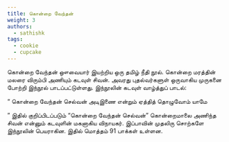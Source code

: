 ```yaml
---
title: கொன்றை வேந்தன்
weight: 3
authors:
  - sathishk
tags:
  - cookie
  - cupcake
---
```

கொன்றை வேந்தன் ஔவையார் இயற்றிய ஒரு தமிழ் நீதி நூல். கொன்றை மரத்தின் மலரை விரும்பி அணியும் கடவுள் சிவன். அவரது புதல்வர்களுள் ஒருவாகிய முருகனை போற்றி இந்நூல் பாடப்பட்டுள்ளது. இந்நூலின் கடவுள் வாழ்த்துப் பாடல்:

“	கொன்றை வேந்தன் செல்வன் அடிஇணை
என்றும் ஏத்தித் தொழுவோம் யாமே

”
இதில் குறிப்பிடப்படும் “கொன்றை வேந்தன் செல்வன்” கொன்றைமாலை அணிந்த சிவன் என்னும் கடவுளின் மகனாகிய விநாயகர். இப்பாவின் முதலிரு சொற்களே இந்நூலின் பெயராகின. இதில் மொத்தம் 91 பாக்கள் உள்ளன.